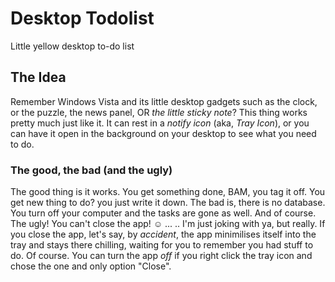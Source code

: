 # Desktop Todolist
Little yellow desktop to-do list 
## The Idea
Remember Windows Vista and its little desktop gadgets such as the clock, or the puzzle, the news panel, OR _*the little sticky note*_?
This thing works pretty much just like it. It can rest in a _notify icon_ (aka, *Tray Icon*), or you can have it open in the background on your
desktop to see what you need to do.
### The good, the bad (and the ugly)
The good thing is it works. You get something done, BAM, you tag it off. You get new thing to do? you just write it down.
The bad is, there is no database. You turn off your computer and the tasks are gone as well.
And of course. The ugly! You can't close the app! ☺ 
...
..
I'm just joking with ya, but really. If you close the app, let's say, by _accident_, the app minimilises itself into the tray and stays there 
chilling, waiting for you to remember you had stuff to do. Of course. You can turn the app _off_ if you right click the tray icon and chose
the one and only option "Close". 

